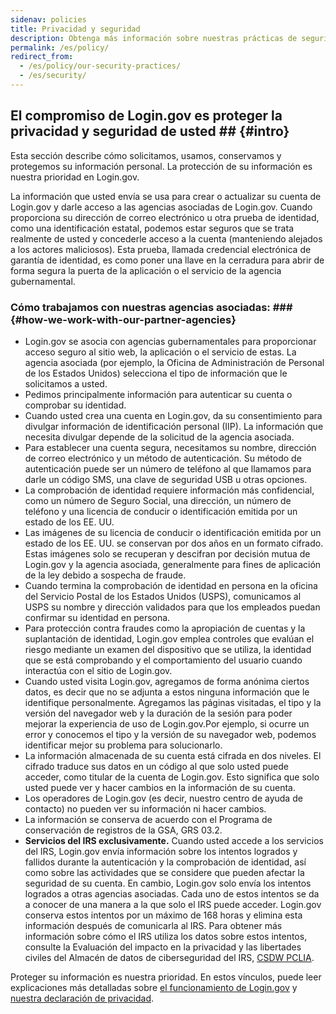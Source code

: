 ```yaml
---
sidenav: policies
title: Privacidad y seguridad
description: Obtenga más información sobre nuestras prácticas de seguridad y privacidad
permalink: /es/policy/
redirect_from:
  - /es/policy/our-security-practices/
  - /es/security/
---
```

## El compromiso de Login.gov es proteger la privacidad y seguridad de usted ## {#intro}

Esta sección describe cómo solicitamos, usamos, conservamos y protegemos su información personal. La protección de su información es nuestra prioridad en Login.gov.

La información que usted envía se usa para crear o actualizar su cuenta de Login.gov y darle acceso a las agencias asociadas de Login.gov. Cuando proporciona su dirección de correo electrónico u otra prueba de identidad, como una identificación estatal, podemos estar seguros que se trata realmente de usted y concederle acceso a la cuenta (manteniendo alejados a los actores maliciosos). Esta prueba, llamada credencial electrónica de garantía de identidad, es como poner una llave en la cerradura para abrir de forma segura la puerta de la aplicación o el servicio de la agencia gubernamental.

### Cómo trabajamos con nuestras agencias asociadas: ### {#how-we-work-with-our-partner-agencies}

* Login.gov se asocia con agencias gubernamentales para proporcionar acceso seguro al sitio web, la aplicación o el servicio de estas. La agencia asociada (por ejemplo, la Oficina de Administración de Personal de los Estados Unidos) selecciona el tipo de información que le solicitamos a usted.
* Pedimos principalmente información para autenticar su cuenta o comprobar su identidad.
* Cuando usted crea una cuenta en Login.gov, da su consentimiento para divulgar información de identificación personal (IIP). La información que necesita divulgar depende de la solicitud de la agencia asociada.
* Para establecer una cuenta segura, necesitamos su nombre, dirección de correo electrónico y un método de autenticación. Su método de autenticación puede ser un número de teléfono al que llamamos para darle un código SMS, una clave de seguridad USB u otras opciones.
* La comprobación de identidad requiere información más confidencial, como un número de Seguro Social, una dirección, un número de teléfono y una licencia de conducir o identificación emitida por un estado de los EE. UU.
* Las imágenes de su licencia de conducir o identificación emitida por un estado de los EE. UU. se conservan por dos años en un formato cifrado. Estas imágenes solo se recuperan y descifran por decisión mutua de Login.gov y la agencia asociada, generalmente para fines de aplicación de la ley debido a sospecha de fraude.
* Cuando termina la comprobación de identidad en persona en la oficina del Servicio Postal de los Estados Unidos (USPS), comunicamos al USPS su nombre y dirección validados para que los empleados puedan confirmar su identidad en persona.
* Para protección contra fraudes como la apropiación de cuentas y la suplantación de identidad, Login.gov emplea controles que evalúan el riesgo mediante un examen del dispositivo que se utiliza, la identidad que se está comprobando y el comportamiento del usuario cuando interactúa con el sitio de Login.gov.
* Cuando usted visita Login.gov, agregamos de forma anónima ciertos datos, es decir que no se adjunta a estos ninguna información que le identifique personalmente. Agregamos las páginas visitadas, el tipo y la versión del navegador web y la duración de la sesión para poder mejorar la experiencia de uso de Login.gov.Por ejemplo, si ocurre un error y conocemos el tipo y la versión de su navegador web, podemos identificar mejor su problema para solucionarlo.
* La información almacenada de su cuenta está cifrada en dos niveles. El cifrado traduce sus datos en un código al que solo usted puede acceder, como titular de la cuenta de Login.gov. Esto significa que solo usted puede ver y hacer cambios en la información de su cuenta.
* Los operadores de Login.gov (es decir, nuestro centro de ayuda de contacto) no pueden ver su información ni hacer cambios.
* La información se conserva de acuerdo con el Programa de conservación de registros de la GSA, GRS 03.2.
* **Servicios del IRS exclusivamente.** Cuando usted accede a los servicios del IRS, Login.gov envía información sobre los intentos logrados y fallidos durante la autenticación y la comprobación de identidad, así como sobre las actividades que se considere que pueden afectar la seguridad de su cuenta. En cambio, Login.gov solo envía los intentos logrados a otras agencias asociadas. Cada uno de estos intentos se da a conocer de una manera a la que solo el IRS puede acceder. Login.gov conserva estos intentos por un máximo de 168 horas y elimina esta información después de comunicarla al IRS. Para obtener más información sobre cómo el IRS utiliza los datos sobre estos intentos, consulte la Evaluación del impacto en la privacidad y las libertades civiles del Almacén de datos de ciberseguridad del IRS, [CSDW PCLIA](https://www.irs.gov/pub/irs-pia/csdw-pia.pdf).

Proteger su información es nuestra prioridad. En estos vínculos, puede leer explicaciones más detalladas sobre [el funcionamiento de Login.gov](/es/policy/how-does-it-work/) y [nuestra declaración de privacidad](/es/policy/our-privacy-act-statement/).
